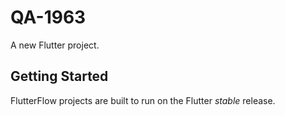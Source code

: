 # QA-1963

A new Flutter project.

## Getting Started

FlutterFlow projects are built to run on the Flutter _stable_ release.
